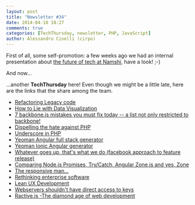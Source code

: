 ```yaml
---
layout: post
title: "Newsletter #34"
date: 2014-04-18 18:27
comments: true
categories: [TechThursday, newsletter, PHP, JavaScript]
author: Alessandro Cinelli (cirpo)
---
```


First of all, some self-promotion: a few weeks ago we had an internal presentation
about [the future of tech at Namshi](http://www.slideshare.net/odino/lets-rock), have a look! ;-)

And now...

...another **TechThursday** here! Even though we might be a little
late, here are the links that the share among the team.
<!-- more -->

* [Refactoring Legacy code](http://code.tutsplus.com/tutorials/refactoring-legacy-code-part-1-the-golden-master--cms-20331)
* [How to Lie with Data Visualization]( http://data.heapanalytics.com/how-to-lie-with-data-visualization)
* [7 backbone.js mistakes you must fix today -- a list not only restricted to backbone!](http://buff.ly/1m0tTNt)
* [Dispelling the hate against PHP](http://blog.someguy123.com/dispelling-the-hate-against-php/)
* [Underscore in PHP](http://www.sitepoint.com/getting-started-php-underscore/)
* [Yeoman Angular full stack generator](https://github.com/DaftMonk/generator-angular-fullstack)
* [Yeoman Ionic Angular generator](https://github.com/diegonetto/generator-ionic)
* [Whatever goes up, that's what we do (facebook approach to feature release)](http://dcurt.is/facebooks-predicament)
* [Comparing Node.js Promises, Try/Catch, Angular Zone.js and yes, Zone](http://strongloop.com/strongblog/comparing-node-js-promises-trycatch-zone-js-angular)
* [The responsive man...](http://niravigad.com/responsive_man/)
* [Rethinking enterprise software](http://www.slideshare.net/ziobrando/rethinking-enterprise-software-codemotion-2014)
* [Lean UX Development](http://www.slideshare.net/fabio.fabbrucci/codemotion-33414097)
* [Webservers shouldn't have direct access to keys](http://buff.ly/1iKaJ9c)
* [Ractive.js -The diamond age of web development](http://buff.ly/1jEbXF1)